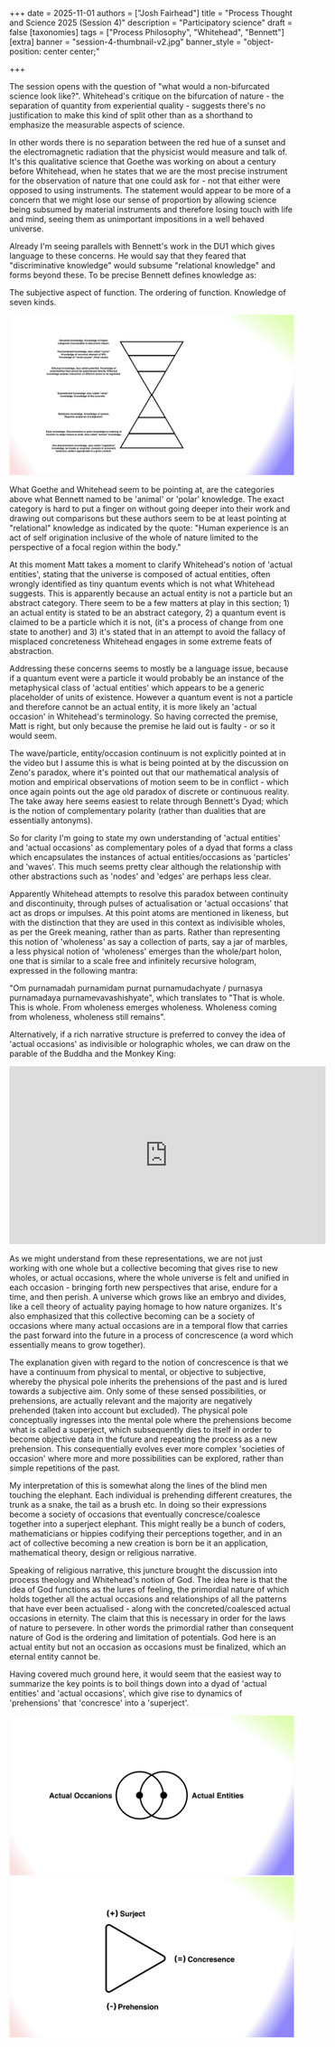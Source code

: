 +++
date = 2025-11-01
authors = ["Josh Fairhead"]
title = "Process Thought and Science 2025 (Session 4)"
description = "Participatory science"
draft = false
[taxonomies]
tags = ["Process Philosophy", "Whitehead", "Bennett"]
[extra]
banner = "session-4-thumbnail-v2.jpg"
banner_style = "object-position: center center;"

+++

The session opens with the question of "what would a non-bifurcated science look like?". Whitehead's critique on the bifurcation of nature - the separation of quantity from experiential quality - suggests there's no justification to make this kind of split other than as a shorthand to emphasize the measurable aspects of science.

In other words there is no separation between the red hue of a sunset and the electromagnetic radiation that the physicist would measure and talk of. It's this qualitative science that Goethe was working on about a century before Whitehead, when he states that we are the most precise instrument for the observation of nature that one could ask for - not that either were opposed to using instruments. The statement would appear to be more of a concern that we might lose our sense of proportion by allowing science being subsumed by material instruments and therefore losing touch with life and mind, seeing them as unimportant impositions in a well behaved universe.

Already I'm seeing parallels with Bennett's work in the DU1 which gives language to these concerns. He would say that they feared that "discriminative knowledge" would subsume "relational knowledge" and forms beyond these. To be precise Bennett defines knowledge as:

The subjective aspect of function. The ordering of function. Knowledge of seven kinds.

![Heptad of Knowledge](HeptadOfKnowledge.jpg)

What Goethe and Whitehead seem to be pointing at, are the categories above what Bennett named to be 'animal' or 'polar' knowledge. The exact category is hard to put a finger on without going deeper into their work and drawing out comparisons but these authors seem to be at least pointing at "relational" knowledge as indicated by the quote: "Human experience is an act of self origination inclusive of the whole of nature limited to the perspective of a focal region within the body."

At this moment Matt takes a moment to clarify Whitehead's notion of 'actual entities', stating that the universe is composed of actual entities, often wrongly identified as tiny quantum events which is not what Whitehead suggests. This is apparently because an actual entity is not a particle but an abstract category. There seem to be a few matters at play in this section; 1) an actual entity is stated to be an abstract category, 2) a quantum event is claimed to be a particle which it is not, (it's a process of change from one state to another) and 3) it's stated that in an attempt to avoid the fallacy of misplaced concreteness Whitehead engages in some extreme feats of abstraction.

Addressing these concerns seems to mostly be a language issue, because if a quantum event were a particle it would probably be an instance of the metaphysical class of 'actual entities' which appears to be a generic placeholder of units of existence. However a quantum event is not a particle and therefore cannot be an actual entity, it is more likely an 'actual occasion' in Whitehead's terminology. So having corrected the premise, Matt is right, but only because the premise he laid out is faulty - or so it would seem.

The wave/particle, entity/occasion continuum is not explicitly pointed at in the video but I assume this is what is being pointed at by the discussion on Zeno's paradox, where it's pointed out that our mathematical analysis of motion and empirical observations of motion seem to be in conflict - which once again points out the age old paradox of discrete or continuous reality. The take away here seems easiest to relate through Bennett's Dyad; which is the notion of complementary polarity (rather than dualities that are essentially antonyms).

So for clarity I'm going to state my own understanding of 'actual entities' and 'actual occasions' as complementary poles of a dyad that forms a class which encapsulates the instances of actual entities/occasions as 'particles' and 'waves'. This much seems pretty clear although the relationship with other abstractions such as 'nodes' and 'edges' are perhaps less clear.

Apparently Whitehead attempts to resolve this paradox between continuity and discontinuity, through pulses of actualisation or 'actual occasions' that act as drops or impulses. At this point atoms are mentioned in likeness, but with the distinction that they are used in this context as indivisible wholes, as per the Greek meaning, rather than as parts. Rather than representing this notion of 'wholeness' as say a collection of parts, say a jar of marbles, a less physical notion of 'wholeness' emerges than the whole/part holon, one that is similar to a scale free and infinitely recursive hologram, expressed in the following mantra:

"Om purnamadah purnamidam purnat purnamudachyate / purnasya purnamadaya purnamevavashishyate", which translates to "That is whole. This is whole. From wholeness emerges wholeness. Wholeness coming from wholeness, wholeness still remains".

Alternatively, if a rich narrative structure is preferred to convey the idea of 'actual occasions' as indivisible or holographic wholes, we can draw on the parable of the Buddha and the Monkey King:

<iframe width="560" height="315" src="https://www.youtube.com/embed/_58XBCxg9Nw?si=n8uFKNrFf_RXN9w_&start=512" title="YouTube video player" frameborder="0" allow="accelerometer; autoplay; clipboard-write; encrypted-media; gyroscope; picture-in-picture; web-share" allowfullscreen></iframe>

As we might understand from these representations, we are not just working with one whole but a collective becoming that gives rise to new wholes, or actual occasions, where the whole universe is felt and unified in each occasion - bringing forth new perspectives that arise, endure for a time, and then perish. A universe which grows like an embryo and divides, like a cell theory of actuality paying homage to how nature organizes. It's also emphasized that this collective becoming can be a society of occasions where many actual occasions are in a temporal flow that carries the past forward into the future in a process of concrescence (a word which essentially means to grow together).

The explanation given with regard to the notion of concrescence is that we have a continuum from physical to mental, or objective to subjective, whereby the physical pole inherits the prehensions of the past and is lured towards a subjective aim. Only some of these sensed possibilities, or prehensions, are actually relevant and the majority are negatively prehended (taken into account but excluded). The physical pole conceptually ingresses into the mental pole where the prehensions become what is called a superject, which subsequently dies to itself in order to become objective data in the future and repeating the process as a new prehension. This consequentially evolves ever more complex 'societies of occasion' where more and more possibilities can be explored, rather than simple repetitions of the past.

My interpretation of this is somewhat along the lines of the blind men touching the elephant. Each individual is prehending different creatures, the trunk as a snake, the tail as a brush etc. In doing so their expressions become a society of occasions that eventually concresce/coalesce together into a superject elephant. This might really be a bunch of coders, mathematicians or hippies codifying their perceptions together, and in an act of collective becoming a new creation is born be it an application, mathematical theory, design or religious narrative.

Speaking of religious narrative, this juncture brought the discussion into process theology and Whitehead's notion of God. The idea here is that the idea of God functions as the lures of feeling, the primordial nature of which holds together all the actual occasions and relationships of all the patterns that have ever been actualised - along with the concreted/coalesced actual occasions in eternity. The claim that this is necessary in order for the laws of nature to persevere. In other words the primordial rather than consequent nature of God is the ordering and limitation of potentials. God here is an actual entity but not an occasion as occasions must be finalized, which an eternal entity cannot be.

Having covered much ground here, it would seem that the easiest way to summarize the key points is to boil things down into a dyad of 'actual entities' and 'actual occasions', which give rise to dynamics of 'prehensions' that 'concresce' into a 'superject'.

<img src="WhiteheadDyad.jpg" alt="Whitehead Dyad" class="no-hover" />

<img src="WhiteheadTriad.jpg" alt="Whitehead Triad" class="no-hover" />

